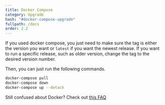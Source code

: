 ```yaml
---
title: Docker Compose
category: Upgrade
hash: "#docker-compose-upgrade"
fullpath: /docs
order: 2.2
---
```


If you used docker compose, you just need to make sure the tag is either the version you want or `latest` if you want the newest release. If you want to run a specific release, such as older version, change the tag to the desired version number.

Then, you can just run the following commands.

```bash
docker-compose pull
docker-compose down
docker-compose up --detach
```

Still confused about Docker? Check out [this FAQ](/faq#im-still-confused-about-what-docker-and-containers-are-and-how-they-work)
